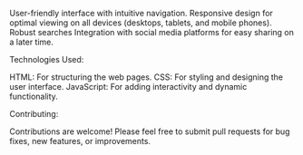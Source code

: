 User-friendly interface with intuitive navigation.
Responsive design for optimal viewing on all devices (desktops, tablets, and mobile phones).
Robust searches
Integration with social media platforms for easy sharing on a later time.

Technologies Used:

HTML: For structuring the web pages.
CSS: For styling and designing the user interface.
JavaScript: For adding interactivity and dynamic functionality.

Contributing:

Contributions are welcome! Please feel free to submit pull requests for bug fixes, new features, or improvements.
